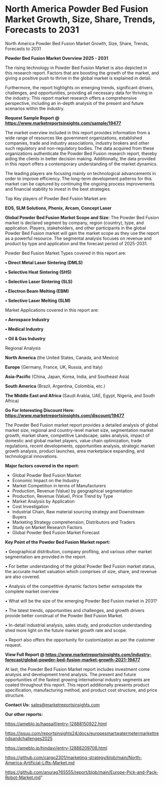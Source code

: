 # North America Powder Bed Fusion Market Growth, Size, Share, Trends, Forecasts to 2031
 North America Powder Bed Fusion Market Growth, Size, Share, Trends, Forecasts to 2031

<Strong> Powder Bed Fusion Market Overview 2025 - 2031</strong>

The rising technology in Powder Bed Fusion Market is also depicted in this research report. Factors that are boosting the growth of the market, and giving a positive push to thrive in the global market is explained in detail.

Furthermore, the report highlights on emerging trends, significant drivers, challenges, and opportunities, providing all necessary data for thriving in the industry. This report market research offers a comprehensive perspective, including an in-depth analysis of the present and future scenarios within the industry.

<strong>Request Sample Report @ <a href=https://www.marketreportsinsights.com/sample/19477>https://www.marketreportsinsights.com/sample/19477</a></strong>

The market overview included in this report provides information from a wide range of resources like government organizations, established companies, trade and industry associations, industry brokers and other such regulatory and non-regulatory bodies. The data acquired from these organizations authenticate the Powder Bed Fusion research report, thereby aiding the clients in better decision making. Additionally, the data provided in this report offers a contemporary understanding of the market dynamics.

The leading players are focusing mainly on technological advancements in order to improve efficiency. The long-term development patterns for this market can be captured by continuing the ongoing process improvements and financial stability to invest in the best strategies.

Top Key players of Powder Bed Fusion Market are:

<strong>EOS, SLM Solutions, Phenix, Arcam, Concept Laser</strong>

<strong><b>Global Powder Bed Fusion Market Scope and Size:</b></strong>
The Powder Bed Fusion market is declared segment by company, region (country), type, and application. Players, stakeholders, and other participants in the global Powder Bed Fusion market will gain the market scope as they use the report as a powerful resource. The segmental analysis focuses on revenue and product by type and application and the forecast period of 2025-2031.

Powder Bed Fusion Market Types covered in this report are:

<strong>• Direct Metal Laser Sintering (DMLS)

• Selective Heat Sintering (SHS)

• Selective Laser Sintering (SLS)

• Electron Beam Melting (EBM)

• Selective Laser Melting (SLM)</strong>

Market Applications covered in this report are:

<strong>• Aerospace Industry

• Medical Industry

• Oil & Gas Industry</strong> 

Regional Analysis

<strong>North America</strong> (the United States, Canada, and Mexico)

<strong>Europe</strong> (Germany, France, UK, Russia, and Italy)

<strong>Asia-Pacific</strong> (China, Japan, Korea, India, and Southeast Asia)

<strong>South America</strong> (Brazil, Argentina, Colombia, etc.)

<strong>The Middle East and Africa</strong> (Saudi Arabia, UAE, Egypt, Nigeria, and South Africa)

<strong>Go For Interesting Discount Here: <a href=https://www.marketreportsinsights.com/discount/19477>https://www.marketreportsinsights.com/discount/19477</a></strong>

The Powder Bed Fusion market report provides a detailed analysis of global market size, regional and country-level market size, segmentation market growth, market share, competitive Landscape, sales analysis, impact of domestic and global market players, value chain optimization, trade regulations, recent developments, opportunities analysis, strategic market growth analysis, product launches, area marketplace expanding, and technological innovations.

<strong><b>Major factors covered in the report:</b></strong>
<ul>
  <li>Global Powder Bed Fusion Market </li>
  <li>Economic Impact on the Industry</li>
  <li>Market Competition in terms of Manufacturers</li>
  <li>Production, Revenue (Value) by geographical segmentation</li>
  <li>Production, Revenue (Value), Price Trend by Type</li>
  <li>Market Analysis by Application</li>
  <li>Cost Investigation</li>
  <li>Industrial Chain, Raw material sourcing strategy and Downstream Buyers</li>
  <li>Marketing Strategy comprehension, Distributors and Traders</li>
  <li>Study on Market Research Factors</li>
  <li>Global Powder Bed Fusion Market Forecast</li>
</ul>

<strong><b>Key Point of the Powder Bed Fusion Market report:</b></strong>

• Geographical distribution, company profiling, and various other market segmentation are provided in the report.

• For better understanding of the global Powder Bed Fusion market status, the accurate market valuation which comprises of size, share, and revenue are also covered.

• Analysis of the competitive dynamic factors better extrapolate the complete market overview

• What will be the size of the emerging Powder Bed Fusion market in 2031?

• The latest trends, opportunities and challenges, and growth drivers provide better construal of the Powder Bed Fusion Market.

• In-detail industrial analysis, sales study, and production understanding shed more light on the future market growth rate and scope.

• Report also offers the opportunity for customization as per the customer request.

<strong><b>View Full Report @ <a href=https://www.marketreportsinsights.com/industry-forecast/global-powder-bed-fusion-market-growth-2021-19477>https://www.marketreportsinsights.com/industry-forecast/global-powder-bed-fusion-market-growth-2021-19477</a></b></strong>


At last, the Powder Bed Fusion Market report includes investment come analysis and development trend analysis. The present and future opportunities of the fastest growing international industry segments are coated throughout this report. This report additionally presents product specification, manufacturing method, and product cost structure, and price structure.

<strong>Contact Us:</strong>
sales@marketreportsinsights.com

<strong>Our other reports:</strong>

<a href=https://ameblo.jp/haqsaif/entry-12888150922.html>https://ameblo.jp/haqsaif/entry-12888150922.html</a>

<a href=https://issuu.com/reportsinsights24/docs/europesmartwatermetermarkettrendsandchallenges2025>https://issuu.com/reportsinsights24/docs/europesmartwatermetermarkettrendsandchallenges2025</a>

<a href=https://ameblo.jp/hindavi/entry-12888209708.html>https://ameblo.jp/hindavi/entry-12888209708.html</a>

<a href=https://github.com/cargo2301/marketing-strategy/blob/main/North-America-Artificial-Lifts-Market.md>https://github.com/cargo2301/marketing-strategy/blob/main/North-America-Artificial-Lifts-Market.md</a>

<a href=https://github.com/anurag765555/report/blob/main/Europe-Pick-and-Pack-Robot-Market.md>https://github.com/anurag765555/report/blob/main/Europe-Pick-and-Pack-Robot-Market.md</a>"
